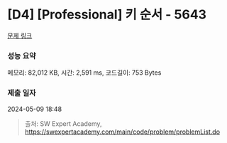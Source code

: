 # [D4] [Professional] 키 순서 - 5643 

[문제 링크](https://swexpertacademy.com/main/code/problem/problemDetail.do?contestProbId=AWXQsLWKd5cDFAUo) 

### 성능 요약

메모리: 82,012 KB, 시간: 2,591 ms, 코드길이: 753 Bytes

### 제출 일자

2024-05-09 18:48



> 출처: SW Expert Academy, https://swexpertacademy.com/main/code/problem/problemList.do